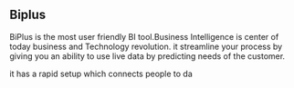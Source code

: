 ## Biplus
BiPlus is the most user friendly BI tool.Business Intelligence is center of today business and Technology revolution. it streamline your process by giving you an ability to use live data by predicting needs of the customer.

it has a rapid setup which connects people to da
<!--stackedit_data:
eyJoaXN0b3J5IjpbNzAxOTk2NzAyXX0=
-->